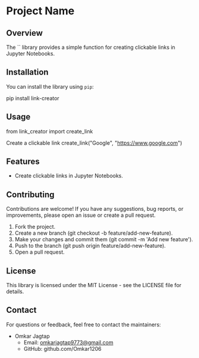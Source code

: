 # Project Name

## Overview

The `` library provides a simple function for creating clickable links in Jupyter Notebooks.

## Installation

You can install the library using `pip`:

pip install link-creator

## Usage

from link_creator import create_link

Create a clickable link
create_link("Google", "https://www.google.com")

## Features

- Create clickable links in Jupyter Notebooks.

## Contributing

Contributions are welcome! If you have any suggestions, bug reports, or improvements, please open an issue or create a pull request.

1. Fork the project.
2. Create a new branch (git checkout -b feature/add-new-feature).
3. Make your changes and commit them (git commit -m 'Add new feature').
4. Push to the branch (git push origin feature/add-new-feature).
5. Open a pull request.

## License

This library is licensed under the MIT License - see the LICENSE file for details.

## Contact

For questions or feedback, feel free to contact the maintainers:

- Omkar Jagtap
  - Email: omkarjagtap9773@gmail.com
  - GitHub: github.com/Omkar1206
